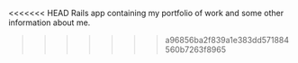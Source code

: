 <<<<<<< HEAD
Rails app containing my portfolio of work and some other information about me.
>>>>>>> a96856ba2f839a1e383dd571884560b7263f8965
